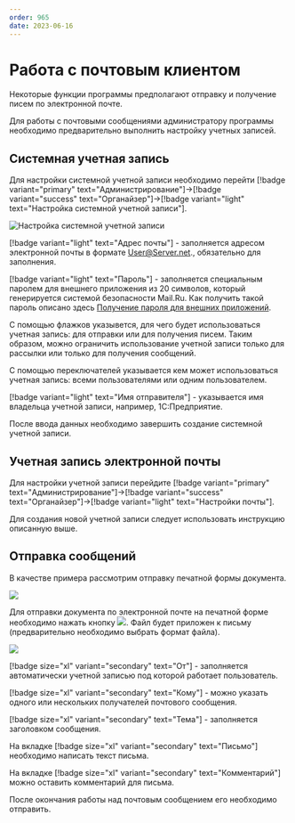```yaml
---
order: 965
date: 2023-06-16
---
```


# Работа с почтовым клиентом

Некоторые функции программы предполагают отправку и получение писем по электронной почте.

Для работы с почтовыми сообщениями администратору программы необходимо предварительно выполнить настройку учетных записей.

## Системная учетная запись

Для настройки системной учетной записи необходимо перейти [!badge variant="primary" text="Администрирование"]->[!badge variant="success" text="Органайзер"]->[!badge variant="light" text="Настройка системной учетной записи"].

![Настройка системной учетной записи](/images/Настройка_системной_учетной_записи.jpg)

[!badge variant="light" text="Адрес почты"] - заполняется адресом электронной почты в формате User@Server.net., обязательно для заполнения.

[!badge variant="light" text="Пароль"] - заполняется специальным паролем для внешнего приложения из 20 символов, который генерируется системой безопасности Mail.Ru. Как получить такой пароль описано здесь [Получение пароля для внешних приложений](https://www.online-ufa.ru/content/articles/mail-ru-for-1c/).

С помощью флажков указывется, для чего будет использоваться учетная запись: для отправки или для получения писем. Таким образом, можно ограничить использование учетной записи только для рассылки или только для получения сообщений.

С помощью переключателей указывается кем может использоваться учетная запись: всеми пользователями или одним пользователем.

[!badge variant="light" text="Имя отправителя"] - указывается имя владельца учетной записи, например, 1С:Предприятие.

После ввода данных необходимо завершить создание системной учетной записи. 

## Учетная запись электронной почты

Для настройки учетной записи перейдите [!badge variant="primary" text="Администрирование"]->[!badge variant="success" text="Органайзер"]->[!badge variant="light" text="Настройки почты"].

Для создания новой учетной записи следует использовать инструкцию описанную выше.

## Отправка сообщений

В качестве примера рассмотрим отправку печатной формы документа.

![](/images/Пример_отправки_сообщения.jpg)

Для отправки документа по электронной почте на печатной форме необходимо нажать кнопку  ![](/images/Отправить_письмо.jpg). Файл будет приложен к письму (предварительно необходимо выбрать формат файла).

![](/images/Отправка_сообщения.jpg)

[!badge size="xl" variant="secondary" text="От"] - заполняется автоматически учетной записью под которой работает пользователь.

[!badge size="xl" variant="secondary" text="Кому"] - можно указать одного или нескольких получателей почтового сообщения.

[!badge size="xl" variant="secondary" text="Тема"] - заполняется заголовком сообщения.

На вкладке [!badge size="xl" variant="secondary" text="Письмо"] необходимо написать текст письма.

На вкладке [!badge size="xl" variant="secondary" text="Комментарий"] можно оставить комментарий для письма.

После окончания работы над почтовым сообщением его необходимо отправить.

